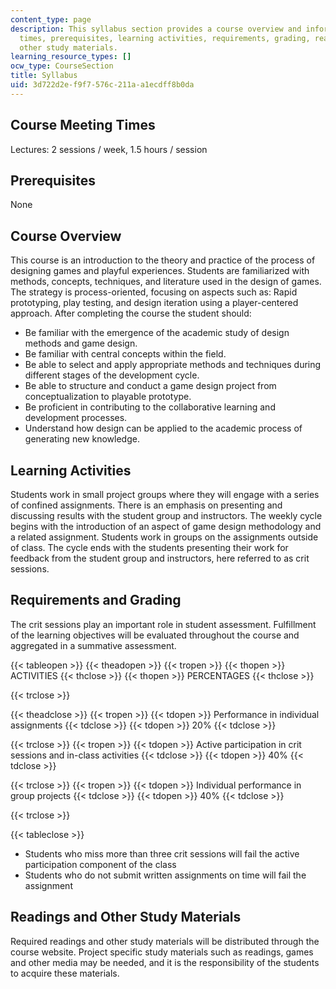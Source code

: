 ```yaml
---
content_type: page
description: This syllabus section provides a course overview and information on meeting
  times, prerequisites, learning activities, requirements, grading, readings, and
  other study materials.
learning_resource_types: []
ocw_type: CourseSection
title: Syllabus
uid: 3d722d2e-f9f7-576c-211a-a1ecdff8b0da
---
```


Course Meeting Times
--------------------

Lectures: 2 sessions / week, 1.5 hours / session

Prerequisites
-------------

None

Course Overview
---------------

This course is an introduction to the theory and practice of the process of designing games and playful experiences. Students are familiarized with methods, concepts, techniques, and literature used in the design of games. The strategy is process-oriented, focusing on aspects such as: Rapid prototyping, play testing, and design iteration using a player-centered approach. After completing the course the student should:

*   Be familiar with the emergence of the academic study of design methods and game design.
*   Be familiar with central concepts within the field.
*   Be able to select and apply appropriate methods and techniques during different stages of the development cycle.
*   Be able to structure and conduct a game design project from conceptualization to playable prototype.
*   Be proficient in contributing to the collaborative learning and development processes.
*   Understand how design can be applied to the academic process of generating new knowledge.

Learning Activities
-------------------

Students work in small project groups where they will engage with a series of confined assignments. There is an emphasis on presenting and discussing results with the student group and instructors. The weekly cycle begins with the introduction of an aspect of game design methodology and a related assignment. Students work in groups on the assignments outside of class. The cycle ends with the students presenting their work for feedback from the student group and instructors, here referred to as crit sessions.

Requirements and Grading
------------------------

The crit sessions play an important role in student assessment. Fulfillment of the learning objectives will be evaluated throughout the course and aggregated in a summative assessment.

{{< tableopen >}}
{{< theadopen >}}
{{< tropen >}}
{{< thopen >}}
ACTIVITIES
{{< thclose >}}
{{< thopen >}}
PERCENTAGES
{{< thclose >}}

{{< trclose >}}

{{< theadclose >}}
{{< tropen >}}
{{< tdopen >}}
Performance in individual assignments
{{< tdclose >}}
{{< tdopen >}}
20%
{{< tdclose >}}

{{< trclose >}}
{{< tropen >}}
{{< tdopen >}}
Active participation in crit sessions and in-class activities
{{< tdclose >}}
{{< tdopen >}}
40%
{{< tdclose >}}

{{< trclose >}}
{{< tropen >}}
{{< tdopen >}}
Individual performance in group projects
{{< tdclose >}}
{{< tdopen >}}
40%
{{< tdclose >}}

{{< trclose >}}

{{< tableclose >}}

*   Students who miss more than three crit sessions will fail the active participation component of the class
*   Students who do not submit written assignments on time will fail the assignment

Readings and Other Study Materials
----------------------------------

Required readings and other study materials will be distributed through the course website. Project specific study materials such as readings, games and other media may be needed, and it is the responsibility of the students to acquire these materials.